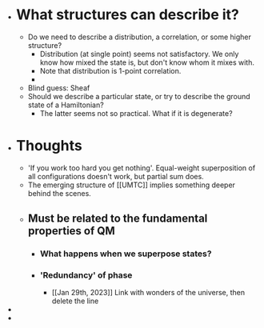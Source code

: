 - # What structures can describe it?
	- Do we need to describe a distribution, a correlation, or some higher structure?
		- Distribution (at single point) seems not satisfactory. We only know how mixed the state is, but don't know whom it mixes with.
		- Note that distribution is 1-point correlation.
		-
	- Blind guess: Sheaf
	- Should we describe a particular state, or try to describe the ground state of a Hamiltonian?
		- The latter seems not so practical. What if it is degenerate?
- # Thoughts
	- 'If you work too hard you get nothing'. Equal-weight superposition of all configurations doesn't work, but partial sum does.
	- The emerging structure of [[UMTC]] implies something deeper behind the scenes.
	- ## Must be related to the fundamental properties of QM
		- ### What happens when we superpose states?
		- ### 'Redundancy' of phase
			- [[Jan 29th, 2023]] Link with wonders of the universe, then delete the line
-
-
